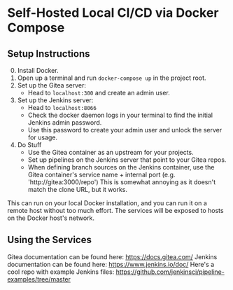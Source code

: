 # Self-Hosted Local CI/CD via Docker Compose

## Setup Instructions
0. Install Docker.  
1. Open up a terminal and run `docker-compose up` in the project root. 
2. Set up the Gitea server: 
    - Head to `localhost:300` and create an admin user. 
3. Set up the Jenkins server: 
    - Head to `localhost:8066` 
    - Check the docker daemon logs in your terminal to find the initial Jenkins admin password. 
    - Use this password to create your admin user and unlock the server for usage.
4. Do Stuff
    - Use the Gitea container as an upstream for your projects. 
    - Set up pipelines on the Jenkins server that point to your Gitea repos. 
    - When defining branch sources on the Jenkins container, use the Gitea container's service name + internal port (e.g. 'http://gitea:3000/repo') This is somewhat annoying as it doesn't match the clone URL, but it works. 
    
This can run on your local Docker installation, and you can run it on a remote host without too much effort. The services will be exposed to hosts on the Docker host's network.


## Using the Services
Gitea documentation can be found here: https://docs.gitea.com/
Jenkins documentation can be found here: https://www.jenkins.io/doc/
Here's a cool repo with example Jenkins files: https://github.com/jenkinsci/pipeline-examples/tree/master

